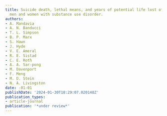 ```yaml
---
title: Suicide death, lethal means, and years of potential life lost of among veteran
  men and women with substance use disorder.
authors:
- A. Mandavia
- A. N. Banducci
- T. L. Simpson
- B. P. Marx
- S. Hawn
- J. Hyde
- V. E. Ameral
- R. E. Sistad
- C. E. Roth
- A. A. Sar-pong
- M. Davenport
- F. Meng
- M. D. Stein
- N. A. Livingston
date: -01-01
publishDate: '2024-01-30T18:29:07.020148Z'
publication_types:
- article-journal
publication: '*under review*'
---
```

